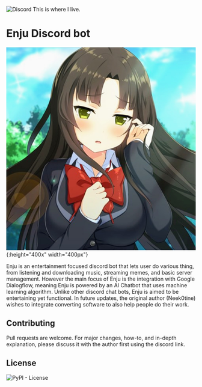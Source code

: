 ![Discord](https://img.shields.io/discord/257479001365413889?label=Discord&style=flat-square) This is where I live.
# Enju Discord bot

![alt text](https://github.com/Neek0tine/Enju-Bot/blob/master/enju.jpg){:height="400x" width="400px"}

Enju is an entertainment focused discord bot that lets user do various thing, from listening and downloading music, streaming memes, and basic server management. However the main focus of Enju is the integration with Google Dialogflow, meaning Enju is powered by an AI Chatbot that uses machine learning algorithm. Unlike other discord chat bots, Enju is aimed to be entertaining yet functional. In future updates, the original author (Neek0tine) wishes to integrate converting software to also help people do their work.

## Contributing
Pull requests are welcome. For major changes, how-to, and in-depth explanation, please discuss it with the author first using the discord link. 

## License
![PyPI - License](https://img.shields.io/pypi/l/PyCl)
